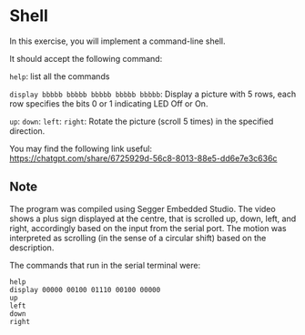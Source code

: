 # Shell

In this exercise, you will implement a command-line shell.

It should accept the following command:

`help`: list all the commands

`display bbbbb bbbbb bbbbb bbbbb bbbbb`: Display a picture with 5 rows, each row specifies the bits 0 or 1 indicating LED Off or On.

`up`:
`down`:
`left`:
`right`:
Rotate the picture (scroll 5 times) in the specified direction.

You may find the following link useful:
<https://chatgpt.com/share/6725929d-56c8-8013-88e5-dd6e7e3c636c>

## Note

The program was compiled using Segger Embedded Studio.
The video shows a plus sign displayed at the centre, that is scrolled up, down, left, and right, accordingly based on the input from the serial port.
The motion was interpreted as scrolling (in the sense of a circular shift) based on the description.

The commands that run in the serial terminal were:

```shell
help
display 00000 00100 01110 00100 00000
up
left
down
right
```
